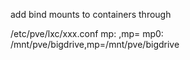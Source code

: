 add bind mounts to containers through 

/etc/pve/lxc/xxx.conf
mp<id>: <hostpath>,mp=<containerPath>
mp0: /mnt/pve/bigdrive,mp=/mnt/pve/bigdrive
